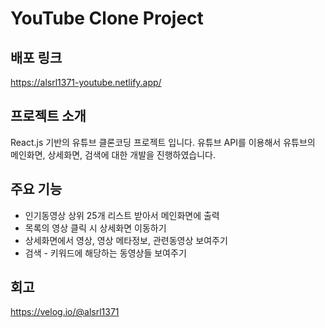 # YouTube Clone Project

## 배포 링크

https://alsrl1371-youtube.netlify.app/

## 프로젝트 소개

React.js 기반의 유튜브 클론코딩 프로젝트 입니다.
유튜브 API를 이용해서 유튜브의 메인화면, 상세화면, 검색에 대한 개발을 진행하였습니다.

## 주요 기능

- 인기동영상 상위 25개 리스트 받아서 메인화면에 출력
- 목록의 영상 클릭 시 상세화면 이동하기
- 상세화면에서 영상, 영상 메타정보, 관련동영상 보여주기
- 검색 - 키워드에 해당하는 동영상들 보여주기

## 회고

https://velog.io/@alsrl1371
